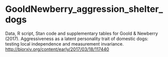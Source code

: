 # GooldNewberry_aggression_shelter_dogs

Data, R script, Stan code and supplementary tables for Goold & Newberry (2017). Aggressiveness as a latent personality trait of domestic dogs: testing local independence and measurement invariance. http://biorxiv.org/content/early/2017/03/18/117440
